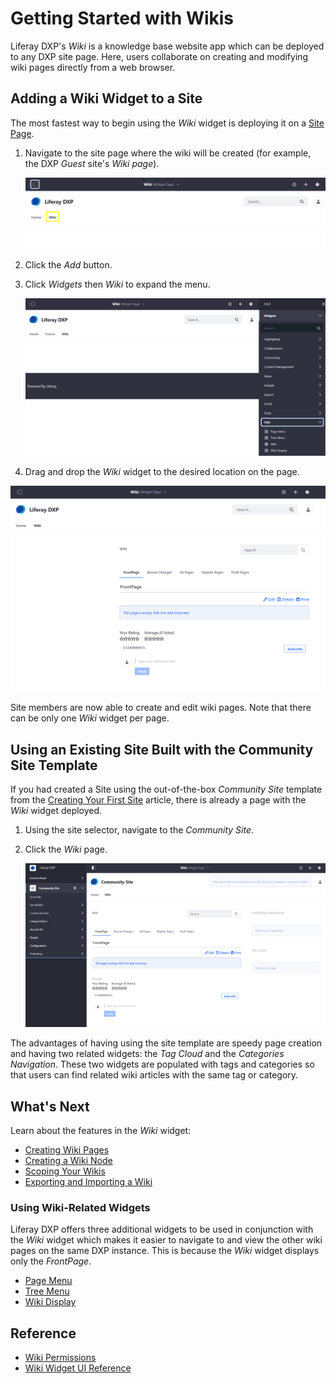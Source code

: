 # Getting Started with Wikis

Liferay DXP's _Wiki_ is a knowledge base website app which can be deployed to any DXP site page. Here, users collaborate on creating and modifying wiki pages directly from a web browser.

## Adding a Wiki Widget to a Site

The most fastest way to begin using the _Wiki_ widget is deploying it on a [Site Page](https://help.liferay.com/hc/articles/360029132211-Creating-Pages).

1. Navigate to the site page where the wiki will be created (for example, the DXP _Guest_ site's _Wiki page_).

    ![Selecting a Site Page](./getting-started-with-wikis/images/03.png)

1. Click the _Add_ button.
1. Click _Widgets_ then _Wiki_ to expand the menu.

    ![Select a Wiki widget from the Widgets menu](./getting-started-with-wikis/images/02.png)

1. Drag and drop the _Wiki_ widget to the desired location on the page.

![The widget is now on the site page.](./getting-started-with-wikis/images/04.png)

Site members are now able to create and edit wiki pages. Note that there can be only one _Wiki_ widget per page.

## Using an Existing Site Built with the Community Site Template

If you had created a Site using the out-of-the-box _Community Site_ template from the [Creating Your First Site](../../../getting-started/creating-your-first-site.md) article, there is already a page with the _Wiki_ widget deployed.

1. Using the site selector, navigate to the _Community Site_.
1. Click the _Wiki_ page.

    ![Using the Community Site's Wiki page already has the Wiki widget deployed.](./getting-started-with-wikis/images/01.png)

The advantages of having using the site template are speedy page creation and having two related widgets: the _Tag Cloud_ and the _Categories Navigation_. These two widgets are populated with tags and categories so that users can find related wiki articles with the same tag or category.

## What's Next

Learn about the features in the _Wiki_ widget:

* [Creating Wiki Pages](./creating-wiki-pages.md)
* [Creating a Wiki Node](./creating-a-node.md)
* [Scoping Your Wikis](./scoping-your-wikis.md)
* [Exporting and Importing a Wiki](./exporting-and-importing-a-wiki.md)

### Using Wiki-Related Widgets

Liferay DXP offers three additional widgets to be used in conjunction with the _Wiki_ widget which makes it easier to navigate to and view the other wiki pages on the same DXP instance. This is because the _Wiki_ widget displays only the _FrontPage_.

* [Page Menu](./using-the-page-menu-widget.md)
* [Tree Menu](./using-the-tree-menu-widget.md)
* [Wiki Display](./using-the-wiki-display-widget.md)

## Reference

* [Wiki Permissions](./wiki-permissions.md)
* [Wiki Widget UI Reference](./wiki-widget-ui-reference.md)
